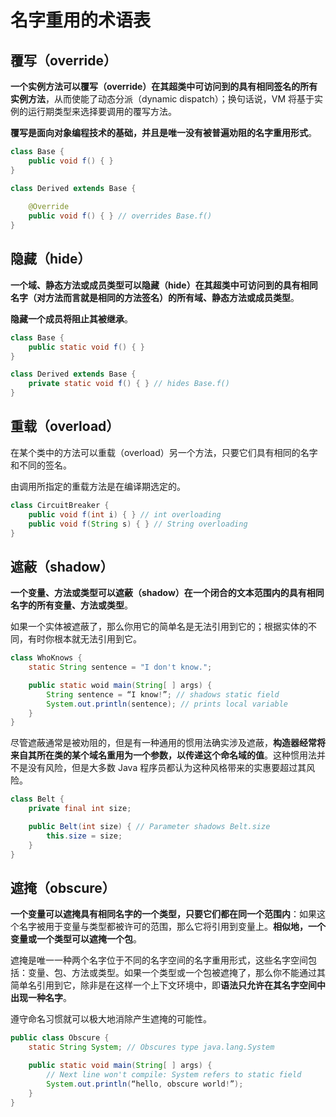 # 名字重用的术语表 

## 覆写（override）

**一个实例方法可以覆写（override）在其超类中可访问到的具有相同签名的所有实例方法**，从而使能了动态分派（dynamic dispatch）；换句话说，VM 将基于实例的运行期类型来选择要调用的覆写方法。

**覆写是面向对象编程技术的基础，并且是唯一没有被普遍劝阻的名字重用形式**。

```java
class Base {
    public void f() { }
}

class Derived extends Base {
    
    @Override
    public void f() { } // overrides Base.f()
}
```



## 隐藏（hide）

**一个域、静态方法或成员类型可以隐藏（hide）在其超类中可访问到的具有相同名字（对方法而言就是相同的方法签名）的所有域、静态方法或成员类型**。

**隐藏一个成员将阻止其被继承**。

```java
class Base {
    public static void f() { }
}

class Derived extends Base {
    private static void f() { } // hides Base.f()
}
```



## 重载（overload）

在某个类中的方法可以重载（overload）另一个方法，只要它们具有相同的名字和不同的签名。

由调用所指定的重载方法是在编译期选定的。

```java
class CircuitBreaker {
    public void f(int i) { } // int overloading
    public void f(String s) { } // String overloading
}
```



## 遮蔽（shadow）

**一个变量、方法或类型可以遮蔽（shadow）在一个闭合的文本范围内的具有相同名字的所有变量、方法或类型**。

如果一个实体被遮蔽了，那么你用它的简单名是无法引用到它的；根据实体的不同，有时你根本就无法引用到它。

```java
class WhoKnows {
    static String sentence = "I don't know.";

    public static woid main(String[ ] args) {
        String sentence = “I know!”; // shadows static field
        System.out.println(sentence); // prints local variable
    }
}
```

尽管遮蔽通常是被劝阻的，但是有一种通用的惯用法确实涉及遮蔽，**构造器经常将来自其所在类的某个域名重用为一个参数，以传递这个命名域的值**。这种惯用法并不是没有风险，但是大多数 Java 程序员都认为这种风格带来的实惠要超过其风险。

```java
class Belt {
    private final int size;

    public Belt(int size) { // Parameter shadows Belt.size
        this.size = size;
    }
}
```

## 遮掩（obscure）

**一个变量可以遮掩具有相同名字的一个类型，只要它们都在同一个范围内**：如果这个名字被用于变量与类型都被许可的范围，那么它将引用到变量上。**相似地，一个变量或一个类型可以遮掩一个包**。

遮掩是唯一一种两个名字位于不同的名字空间的名字重用形式，这些名字空间包括：变量、包、方法或类型。如果一个类型或一个包被遮掩了，那么你不能通过其简单名引用到它，除非是在这样一个上下文环境中，即**语法只允许在其名字空间中出现一种名字**。

遵守命名习惯就可以极大地消除产生遮掩的可能性。

```java
public class Obscure {
    static String System; // Obscures type java.lang.System

    public static void main(String[ ] args) {
        // Next line won't compile: System refers to static field
        System.out.println(“hello, obscure world!”);
    }
}
```


